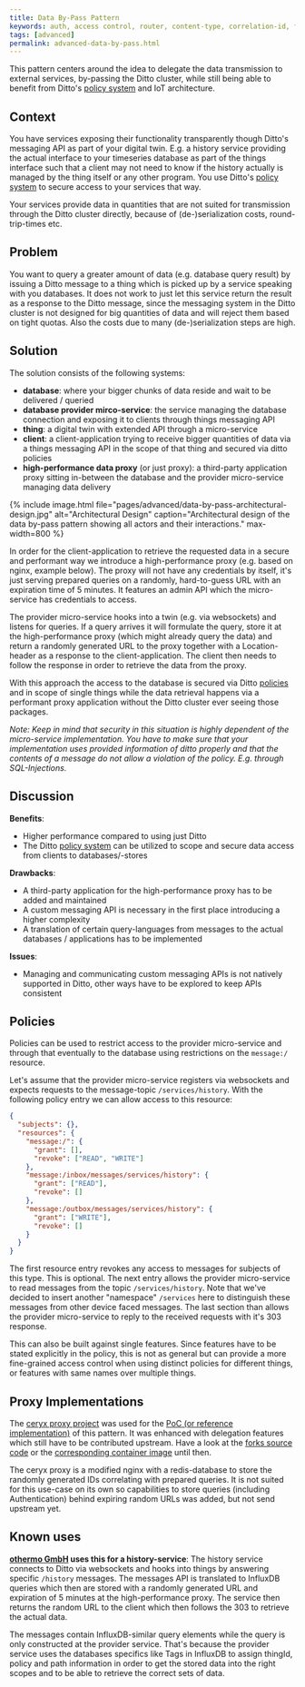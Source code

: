 ```yaml
---
title: Data By-Pass Pattern
keywords: auth, access control, router, content-type, correlation-id, feature, message, payload, thing
tags: [advanced]
permalink: advanced-data-by-pass.html
---
```


This pattern centers around the idea to delegate the data transmission to external services, by-passing the Ditto cluster, 
while still being able to benefit from Ditto's [policy system](basic-policy.html) and IoT architecture.

## Context

You have services exposing their functionality transparently though Ditto's messaging API as part of your digital twin. 
E.g. a history service providing the actual interface to your timeseries database as part of the things interface such 
that a client may not need to know if the history actually is managed by the thing itself or any other program. 
You use Ditto's [policy system](basic-policy.html) to secure access to your services that way.

Your services provide data in quantities that are not suited for transmission through the Ditto cluster directly, 
because of (de-)serialization costs, round-trip-times etc.

## Problem

You want to query a greater amount of data (e.g. database query result) by issuing a Ditto message to a thing which is 
picked up by a service speaking with you databases. It does not work to just let this service return the result 
as a response to the Ditto message, since the messaging system in the Ditto cluster is not designed for big quantities 
of data and will reject them based on tight quotas. Also the costs due to many (de-)serialization steps are high.

## Solution

The solution consists of the following systems:

* **database**: where your bigger chunks of data reside and wait to be delivered / queried
* **database provider mirco-service**: the service managing the database connection and exposing it to clients through 
  things messaging API
* **thing**: a digital twin with extended API through a micro-service
* **client**: a client-application trying to receive bigger quantities of data via a things messaging API in the scope 
  of that thing and secured via ditto policies
* **high-performance data proxy** (or just proxy): a third-party application proxy sitting in-between the database and 
  the provider micro-service managing data delivery

{% include image.html file="pages/advanced/data-by-pass-architectural-design.jpg" alt="Architectural Design" 
caption="Architectural design of the data by-pass pattern showing all actors and their interactions." max-width=800 %}

In order for the client-application to retrieve the requested data in a secure and performant way we introduce a 
high-performance proxy (e.g. based on nginx, example below). The proxy will not have any credentials by itself, 
it's just serving prepared queries on a randomly, hard-to-guess URL with an expiration time of 5 minutes. 
It features an admin API which the micro-service has credentials to access.

The provider micro-service hooks into a twin (e.g. via websockets) and listens for queries. 
If a query arrives it will formulate the query, store it at the high-performance proxy (which might already query the data) 
and return a randomly generated URL to the proxy together with a Location-header as a response to the client-application. 
The client then needs to follow the response in order to retrieve the data from the proxy.

With this approach the access to the database is secured via Ditto [policies](basic-policy.html) and in scope of single 
things while the data retrieval happens via a performant proxy application without the Ditto cluster ever seeing those packages.

*Note: Keep in mind that security in this situation is highly dependent of the micro-service implementation. 
You have to make sure that your implementation uses provided information of ditto properly and that the contents of 
a message do not allow a violation of the policy. E.g. through SQL-Injections.*

## Discussion

**Benefits**:

* Higher performance compared to using just Ditto
* The Ditto [policy system](basic-policy.html) can be utilized to scope and secure data access from clients to databases/-stores

**Drawbacks**:

* A third-party application for the high-performance proxy has to be added and maintained
* A custom messaging API is necessary in the first place introducing a higher complexity
* A translation of certain query-languages from messages to the actual databases / applications has to be implemented

**Issues**:

* Managing and communicating custom messaging APIs is not natively supported in Ditto, other ways have to be explored to 
  keep APIs consistent

## Policies

Policies can be used to restrict access to the provider micro-service and through that eventually to the database using 
restrictions on the `message:/` resource.

Let's assume that the provider micro-service registers via websockets and expects requests to the message-topic 
`/services/history`. With the following policy entry we can allow access to this resource:

```json
{
  "subjects": {},
  "resources": {
    "message:/": {
      "grant": [],
      "revoke": ["READ", "WRITE"]
    },
    "message:/inbox/messages/services/history": {
      "grant": ["READ"],
      "revoke": []
    },
    "message:/outbox/messages/services/history": {
      "grant": ["WRITE"],
      "revoke": []
    }
  }
}
```

The first resource entry revokes any access to messages for subjects of this type. This is optional. The next entry 
allows the provider micro-service to read messages from the topic `/services/history`. Note that we've decided to insert 
another "namespace" `/services` here to distinguish these messages from other device faced messages. The last section 
than allows the provider micro-service to reply to the received requests with it's 303 response.

This can also be built against single features. Since features have to be stated explicitly in the policy, this is not 
as general but can provide a more fine-grained access control when using distinct policies for different things, 
or features with same names over multiple things.

## Proxy Implementations

The [ceryx proxy project](https://github.com/sourcelair/ceryx) was used for the 
[PoC (or reference implementation)](https://github.com/w4tsn/ceryx) of this pattern. 
It was enhanced with delegation features which still have to be contributed upstream. 
Have a look at the [forks source code](https://github.com/w4tsn/ceryx) or 
the [corresponding container image](https://quay.io/repository/w4tsn/ceryx) until then.

The ceryx proxy is a modified nginx with a redis-database to store the randomly generated IDs correlating with prepared queries. 
It is not suited for this use-case on its own so capabilities to store queries (including Authentication) behind 
expiring random URLs was added, but not send upstream yet.

## Known uses

**[othermo GmbH](https://www.othermo.de) uses this for a history-service**: The history service connects to Ditto via 
websockets and hooks into things by answering specific `/history` messages. The messages API is translated to InfluxDB queries 
which then are stored with a randomly generated URL and expiration of 5 minutes at the high-performance proxy. 
The service then returns the random URL to the client which then follows the 303 to retrieve the actual data.

The messages contain InfluxDB-similar query elements while the query is only constructed at the provider service. 
That's because the provider service uses the databases specifics like Tags in InfluxDB to assign thingId, policy and 
path information in order to get the stored data into the right scopes and to be able to retrieve the correct sets of data.
